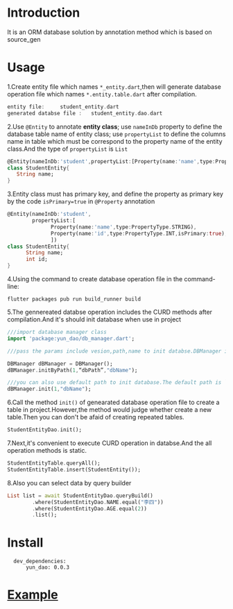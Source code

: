Introduction
===

It is an ORM database solution by annotation method which is based on source_gen

Usage
===
1.Create entity file which names `*_entity.dart`,then will generate database operation file which names `*.entity.table.dart` after compilation.

```Dart
entity file:     student_entity.dart
generated databse file :   student_entity.dao.dart
```

2.Use `@Entity` to annotate **entity class**; use `nameInDb` property to define the database table name of entity class; use `propertyList` to define the columns name in table which must be correspond to the property name of the entity class.And the type of `propertyList` is `List` 


```Dart
@Entity(nameInDb:'student',propertyList:[Property(name:'name',type:PropertyType.STRING)])
class StudentEntity{
   String name;
}
```

3.Entity class must has primary key, and define the property as primary key by the code `isPrimary=true` in `@Property` annotation

```Dart
@Entity(nameInDb:'student',
        propertyList:[
              Property(name:'name',type:PropertyType.STRING),
              Property(name:'id',type:PropertyType.INT,isPrimary:true),
              ])
class StudentEntity{
      String name;
      int id;
}
```

4.Using the command to create database operation file in the command-line: 

```
flutter packages pub run build_runner build
```

5.The gennereated databse operation includes the CURD methods after compilation.And it's should init database when use in project

```Dart
///import database manager class
import 'package:yun_dao/db_manager.dart';

///pass the params include vesion,path,name to init databse.DBManager is a singleton

DBManager dBManager = DBManager();
dBManager.initByPath(1,“dbPath”,"dbName");

///you can also use default path to init database.The default path is `getDatabasesPath()`
dBManager.init(1,"dbName");
```

6.Call the method `init()` of genearated database operation file to create a table in project.However,the method would judge whether create a new table.Then you can don't be afaid of creating repeated tables.

```Dart
StudentEntityDao.init();
```

7.Next,it's convenient to execute CURD operation in databse.And the all operation methods is static.

```Dart
StudentEntityTable.queryAll();
StudentEntityTable.insert(StudentEntity());
```

8.Also you can select data by query builder

```Dart
List list = await StudentEntityDao.queryBuild()
        .where(StudentEntityDao.NAME.equal("李四"))
        .where(StudentEntityDao.AGE.equal(2))
        .list();
```



Install
===

      dev_dependencies:
          yun_dao: 0.0.3
          

[Example](https://github.com/yeyunHZ/yun_dao_test)
===


